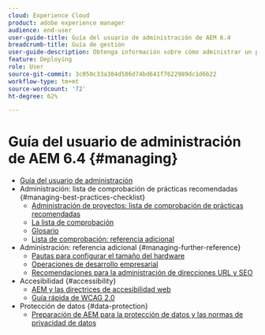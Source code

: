 ```yaml
---
cloud: Experience Cloud
product: adobe experience manager
audience: end-user
user-guide-title: Guía del usuario de administración de AEM 6.4
breadcrumb-title: Guía de gestión
user-guide-description: Obtenga información sobre cómo administrar un proyecto de AEM.
feature: Deploying
role: User
source-git-commit: 3c050c33a384d586d74bd641f7622989dc1d6b22
workflow-type: tm+mt
source-wordcount: '72'
ht-degree: 62%

---
```



# Guía del usuario de administración de AEM 6.4 {#managing}

+ [Guía del usuario de administración](home.md)
+ Administración: lista de comprobación de prácticas recomendadas {#managing-best-practices-checklist}
   + [Administración de proyectos: lista de comprobación de prácticas recomendadas](best-practices.md)
   + [La lista de comprobación](best-practices-checklist.md)
   + [Glosario](best-practices-glossary.md)
   + [Lista de comprobación: referencia adicional](best-practices-further-reference.md)
+ Administración: referencia adicional {#managing-further-reference}
   + [Pautas para configurar el tamaño del hardware ](hardware-sizing-guidelines.md)
   + [Operaciones de desarrollo empresarial ](enterprise-devops.md)
   + [Recomendaciones para la administración de direcciones URL y SEO ](seo-and-url-management.md)
+ Accesibilidad {#accessibility}
   + [AEM y las directrices de accesibilidad web ](web-accessibility.md)
   + [Guía rápida de WCAG 2.0](qg-wcag.md)
+ Protección de datos {#data-protection}
   + [Preparación de AEM para la protección de datos y las normas de privacidad de datos](data-protection-and-privacy.md)

